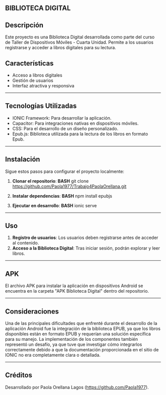 ## BIBLIOTECA DIGITAL

## Descripción
Este proyecto es una Biblioteca Digital desarrollada como parte del curso de Taller de Dispositivos Móviles - Cuarta Unidad. Permite a los usuarios registrarse y acceder a libros digitales para su lectura.

## Características
- Acceso a libros digitales
- Gestión de usuarios
- Interfaz atractiva y responsiva
---

## Tecnologías Utilizadas
- IONIC Framework: Para desarrollar la aplicación.
- Capacitor: Para integraciones nativas en dispositivos móviles.
- CSS: Para el desarrollo de un diseño personalizado.
- Epub.js: Biblioteca utilizada para la lectura de los libros en formato Epub.

---

## Instalación
Sigue estos pasos para configurar el proyecto localmente:

1. **Clonar el repositorio**:
   **BASH**
   git clone https://github.com/Paola1977/Trabajo4PaolaOrellana.git

2. **Instalar dependencias**:
   **BASH**
   npm install epubjs
 
3. **Ejecutar en desarrollo**:
   **BASH**
   ionic serve

---

## Uso
1. **Registro de usuarios**: Los usuarios deben registrarse antes de acceder al contenido.
2. **Acceso a la Biblioteca Digital**: Tras iniciar sesión, podrán explorar y leer libros.

---

## APK
El archivo APK para instalar la aplicación en dispositivos Android se encuentra en la carpeta "APK Biblioteca Digital" dentro del repositorio.

---

## Consideraciones
Una de las principales dificultades que enfrenté durante el desarrollo de la aplicación Android fue la integración de la biblioteca EPUB, ya que los libros disponibles están en formato EPUB y requerían una solución específica para su manejo. La implementación de los componentes también representó un desafío, ya que tuve que investigar cómo integrarlos correctamente debido a que la documentación proporcionada en el sitio de IONIC no era completamente clara o detallada.

---

## Créditos
Desarrollado por Paola Orellana Lagos (https://github.com/Paola1977).
